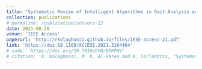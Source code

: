 ```yaml
---
title: "Systematic Review of Intelligent Algorithms in Gait Analysis and Prediction for Lower Limb Robotic Systems"
collection: publications
# permalink: /publication/sensors-22
date: 2021-08-20
venue: 'IEEE Access'
paperurl: 'http://rkolaghassi.github.io/files/IEEE-access-21.pdf'
link: 'https://doi:10.1109/ACCESS.2021.3104464'
# code: 'https://doi.org/10.7910/DVN/BEKPWV'
# citation: 'R. Kolaghassi, M. K. Al-Hares and K. Sirlantzis, "Systematic Review of Intelligent Algorithms in Gait Analysis and Prediction for Lower Limb Robotic Systems," in IEEE Access, vol. 9, pp. 113788-113812, 2021, doi: 10.1109/ACCESS.2021.3104464.'
---
```

